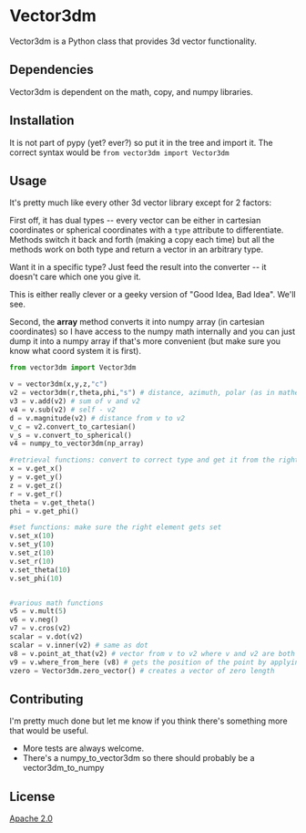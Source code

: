 # Vector3dm 

Vector3dm is a Python class that provides 3d vector functionality. 

## Dependencies

Vector3dm is dependent on the math, copy, and numpy libraries. 

## Installation

It is not part of pypy (yet? ever?) so put it in the tree and import it. The correct syntax would be 
```from vector3dm import Vector3dm```

## Usage

It's pretty much like every other 3d vector library except for 2 factors: 

First off, it has dual types -- every vector can be either in cartesian coordinates or spherical coordinates with a `type` attribute to differentiate. Methods switch it back and forth (making a copy each time) but all the methods work on both type and return a vector in an arbitrary type. 

Want it in a specific type? Just feed the result into the converter -- it doesn't care which one you give it. 

This is either really clever or a geeky version of "Good Idea, Bad Idea".  We'll see. 

Second, the __array__ method converts it into numpy array (in cartesian coordinates) so I have access to the numpy math internally and you can just dump it into a numpy array if that's more convenient (but make sure you know what coord system it is first).

```python
from vector3dm import Vector3dm

v = vector3dm(x,y,z,"c")
v2 = vector3dm(r,theta,phi,"s") # distance, azimuth, polar (as in mathematics)
v3 = v.add(v2) # sum of v and v2
v4 = v.sub(v2) # self - v2
d = v.magnitude(v2) # distance from v to v2
v_c = v2.convert_to_cartesian()
v_s = v.convert_to_spherical()
v4 = numpy_to_vector3dm(np_array)

#retrieval functions: convert to correct type and get it from the right place
x = v.get_x()
y = v.get_y()
z = v.get_z()
r = v.get_r()
theta = v.get_theta()
phi = v.get_phi()

#set functions: make sure the right element gets set
v.set_x(10)
v.set_y(10)
v.set_z(10)
v.set_r(10)
v.set_theta(10)
v.set_phi(10)


#various math functions
v5 = v.mult(5) 
v6 = v.neg()
v7 = v.cros(v2)
scalar = v.dot(v2)
scalar = v.inner(v2) # same as dot
v8 = v.point_at_that(v2) # vector from v to v2 where v and v2 are both positions
v9 = v.where_from_here (v8) # gets the position of the point by applying the vector v8 to v -- inverse of point_at_that()
vzero = Vector3dm.zero_vector() # creates a vector of zero length
```

## Contributing

I'm pretty much done but let me know if you think there's something more that would be useful. 
 * More tests are always welcome. 
 * There's a numpy_to_vector3dm so there should probably be a vector3dm_to_numpy
 
## License

[Apache 2.0](https://www.apache.org/licenses/LICENSE-2.0)
